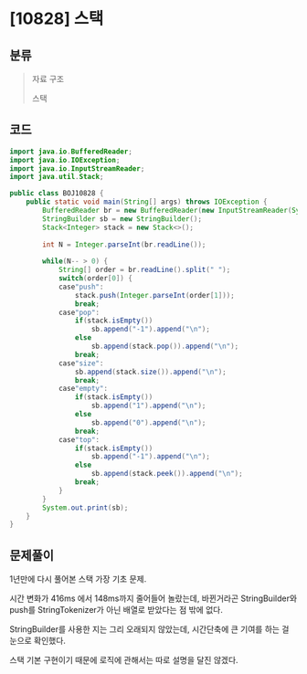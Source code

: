 # [10828] 스택

## 분류
> 자료 구조
>
> 스택

## 코드
```java
import java.io.BufferedReader;
import java.io.IOException;
import java.io.InputStreamReader;
import java.util.Stack;

public class BOJ10828 {
	public static void main(String[] args) throws IOException {
		BufferedReader br = new BufferedReader(new InputStreamReader(System.in));
		StringBuilder sb = new StringBuilder();
		Stack<Integer> stack = new Stack<>();
		
		int N = Integer.parseInt(br.readLine());
		
		while(N-- > 0) {
			String[] order = br.readLine().split(" ");
			switch(order[0]) {
			case"push":
				stack.push(Integer.parseInt(order[1]));
				break;
			case"pop":
				if(stack.isEmpty())
					sb.append("-1").append("\n");
				else
					sb.append(stack.pop()).append("\n");
				break;
			case"size":
				sb.append(stack.size()).append("\n");
				break;
			case"empty":
				if(stack.isEmpty())
					sb.append("1").append("\n");
				else
					sb.append("0").append("\n");
				break;
			case"top":
				if(stack.isEmpty())
					sb.append("-1").append("\n");
				else
					sb.append(stack.peek()).append("\n");
				break;
			}
		}
		System.out.print(sb);
	}
}
```

## 문제풀이

1년만에 다시 풀어본 스택 가장 기초 문제. 

시간 변화가 416ms 에서 148ms까지 줄어들어 놀랐는데, 바뀐거라곤 StringBuilder와 push를 StringTokenizer가 아닌 배열로 받았다는 점 밖에 없다.

StringBuilder를 사용한 지는 그리 오래되지 않았는데, 시간단축에 큰 기여를 하는 걸 눈으로 확인했다.

스택 기본 구현이기 때문에 로직에 관해서는 따로 설명을 달진 않겠다.

